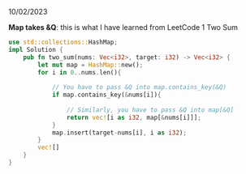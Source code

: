 10/02/2023


**Map takes &Q**: this is what I have learned from LeetCode 1 Two Sum

```Rust
use std::collections::HashMap;
impl Solution {
    pub fn two_sum(nums: Vec<i32>, target: i32) -> Vec<i32> {
        let mut map = HashMap::new();
        for i in 0..nums.len(){
            
            // You have to pass &Q into map.contains_key(&Q)
            if map.contains_key(&nums[i]){
            
                // Similarly, you have to pass &Q into map[&Q]
                return vec![i as i32, map[&nums[i]]];
            }
            map.insert(target-nums[i], i as i32);       
        }
        vec![]
    }
}
```